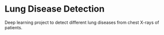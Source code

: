 # Lung Disease Detection
Deep learning project to detect different lung diseases from chest X-rays of patients. 